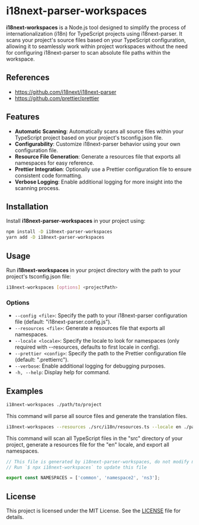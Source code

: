 # i18next-parser-workspaces

**i18next-workspaces** is a Node.js tool designed to simplify the process of internationalization (i18n) for TypeScript
projects using i18next-parser. It scans your project's source files based on your TypeScript configuration, allowing it
to seamlessly work within project workspaces without the need for configuring i18next-parser to scan absolute file paths
within the workspace.

## References

- https://github.com/i18next/i18next-parser
- https://github.com/prettier/prettier

## Features

- **Automatic Scanning**: Automatically scans all source files within your TypeScript project based on your project's
  tsconfig.json file.
- **Configurability**: Customize i18next-parser behavior using your own configuration file.
- **Resource File Generation**: Generate a resources file that exports all namespaces for easy reference.
- **Prettier Integration**: Optionally use a Prettier configuration file to ensure consistent code formatting.
- **Verbose Logging**: Enable additional logging for more insight into the scanning process.

## Installation

Install **i18next-parser-workspaces** in your project using:

```bash
npm install -D i18next-parser-workspaces
yarn add -D i18next-parser-workspaces
```

## Usage

Run **i18next-workspaces** in your project directory with the path to your project's tsconfig.json file:

```bash
i18next-workspaces [options] <projectPath>
```

### Options

- `--config <file>`: Specify the path to your i18next-parser configuration file (default: "i18next-parser.config.js").
- `--resources <file>`: Generate a resources file that exports all namespaces.
- `--locale <locale>`: Specify the locale to look for namespaces (only required with --resources, defaults to first
  locale in config).
- `--prettier <config>`: Specify the path to the Prettier configuration file (default: ".prettierrc").
- `--verbose`: Enable additional logging for debugging purposes.
- `-h, --help`: Display help for command.

## Examples

```bash
i18next-workspaces ./path/to/project
```

This command will parse all source files and generate the translation files.

```bash
i18next-workspaces --resources ./src/i18n/resources.ts --locale en ./path/to/project
```

This command will scan all TypeScript files in the "src" directory of your project, generate a resources file for the
"en" locale, and export all namespaces.

```ts
// This file is generated by i18next-parser-workspaces, do not modify manually.
// Run `$ npx i18next-workspaces` to update this file

export const NAMESPACES = ['common', 'namespace2', 'ns3'];
```

## License

This project is licensed under the MIT License. See the [LICENSE](LICENSE) file for details.
